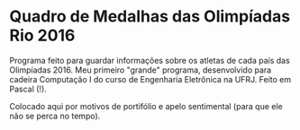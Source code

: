 # Quadro de Medalhas das Olimpíadas Rio 2016

Programa feito para guardar informações sobre os atletas de cada país das Olimpíadas 2016. Meu primeiro "grande" programa, desenvolvido para cadeira Computação I do curso de Engenharia Eletrônica na UFRJ. Feito em Pascal (!).

Colocado aqui por motivos de portifólio e apelo sentimental (para que ele não se perca no tempo).
